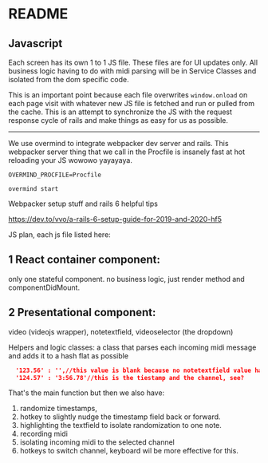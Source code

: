 # README
## Javascript

Each screen has its own 1 to 1 JS file. These files are for UI updates only. All business logic having to do with midi parsing will be in Service Classes and isolated from the dom specific code. 

This is an important point because each file overwrites `window.onload` on each page visit with whatever new JS file is fetched and run or pulled from the cache. This is an attempt to synchronize the JS with the request response cycle of rails and make things as easy for us as possible.

------

We use overmind to integrate webpacker dev server and rails. This webpacker server thing that we call in the Procfile is insanely fast at hot reloading your JS wowowo yayayaya.

`OVERMIND_PROCFILE=Procfile`

`overmind start`


Webpacker setup stuff and rails 6 helpful tips 

https://dev.to/vvo/a-rails-6-setup-guide-for-2019-and-2020-hf5


JS plan, each js file listed here: 

## 1 React container component: 

only one stateful component. no business logic, just render method and componentDidMount.

## 2 Presentational component: 

video (videojs wrapper), notetextfield, videoselector (the dropdown)

Helpers and logic classes: a class that parses each incoming midi message and adds it to a hash 
flat as possible 

```json
  '123.56' : '',//this value is blank because no notetextfield value has been modded for it
  '124.57' : '3:56.78'//this is the tiestamp and the channel, see? 
```

That's the main function but then we also have:

1. randomize timestamps, 
2. hotkey to slightly nudge the timestamp field back or forward. 
3. highlighting the textfield to isolate randomization to one note.  
4. recording midi 
5. isolating incoming midi to the selected channel    
6. hotkeys to switch channel, keyboard wil be more effective for this.   
